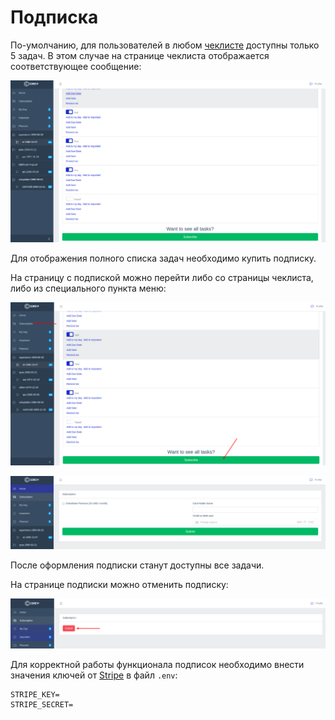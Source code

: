 # Подписка

По-умолчанию, для пользователей в любом [чеклисте](../09-checklists/README.md) доступны только 5 задач. В этом случае на странице чеклиста отображается соответствующее сообщение:

![](images/001.png)

Для отображения полного списка задач необходимо купить подписку.

На страницу с подпиской можно перейти либо со страницы чеклиста, либо из специального пункта меню:

![](images/002.png)

![](images/003.png)

После оформления подписки станут доступны все задачи.

На странице подписки можно отменить подписку:

![](images/004.png)

Для корректной работы функционала подписок необходимо внести значения ключей от [Stripe](https://stripe.com/) в файл `.env`:

```
STRIPE_KEY=
STRIPE_SECRET=
```
